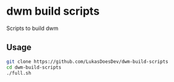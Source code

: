 # dwm build scripts
Scripts to build dwm

## Usage
```sh
git clone https://github.com/LukasDoesDev/dwm-build-scripts
cd dwm-build-scripts
./full.sh
```
